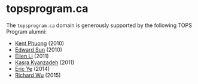 # topsprogram.ca

The `topsprogram.ca` domain is generously supported by the following TOPS Program alumni:

- [Kent Phuong](https://www.linkedin.com/in/kentph/) (2010)
- [Edward Sun](https://www.linkedin.com/in/edwardsun3/) (2010)
- [Ellen Li](https://www.linkedin.com/in/ellen-li/) (2011)
- [Kasra Kyanzadeh](https://www.linkedin.com/in/kasrak/) (2011)
- [Eric Ye](https://www.linkedin.com/in/ericye16/) (2014)
- [Richard Wu](https://www.linkedin.com/in/rwu1997/) (2015)
